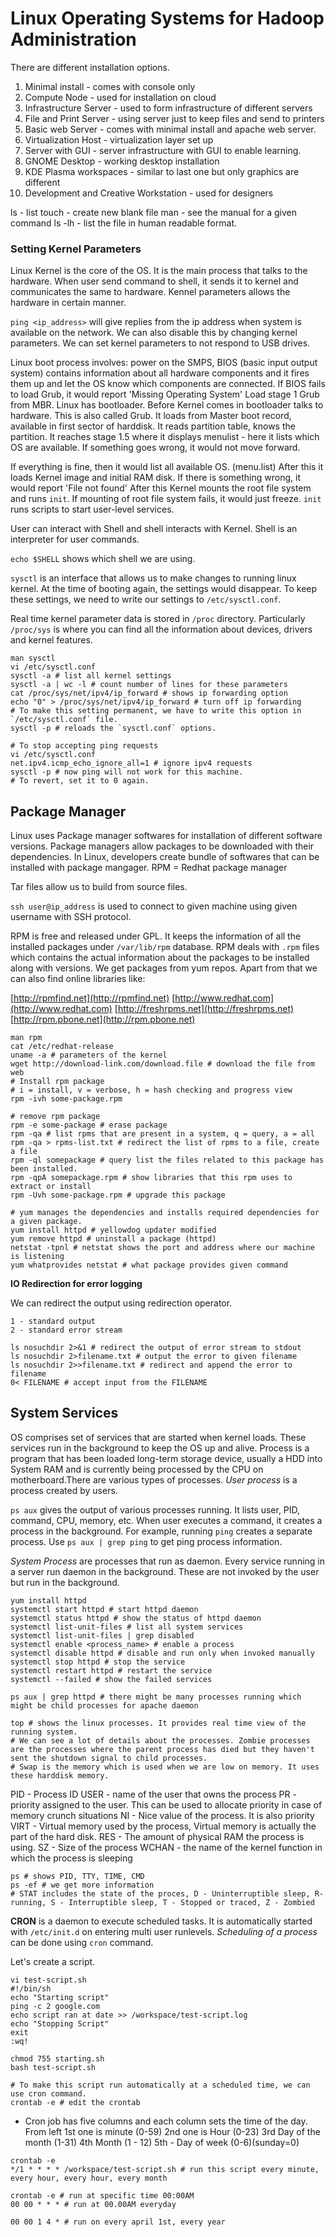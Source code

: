 # Linux Operating Systems for Hadoop Administration

There are different installation options.
1. Minimal install - comes with console only
2. Compute Node - used for installation on cloud
3. Infrastructure Server - used to form infrastructure of different servers
4. File and Print Server - using server just to keep files and send to printers
5. Basic web Server - comes with minimal install and apache web server.
6. Virtualization Host - virtualization layer set up
7. Server with GUI - server infrastructure with GUI to enable learning.
8. GNOME Desktop - working desktop installation
9. KDE Plasma workspaces - similar to last one but only graphics are different
10. Development and Creative Workstation - used for designers


ls - list 
touch <filename> - create new blank file
man <command> - see the manual for a given command
ls -lh - list the file in human readable format.

### Setting Kernel Parameters

Linux Kernel is the core of the OS. It is the main process that talks to the hardware. When user send command to shell, it sends it to kernel and communicates the same to hardware. Kennel parameters allows the hardware in certain manner.

`ping <ip_address>` will give replies from the ip address when system is available on the network. We can also disable this by changing kernel parameters. We can set kernel parameters to not respond to USB drives.

Linux boot process involves: power on the SMPS, BIOS (basic input output system) contains information about all hardware components and it fires them up and let the OS know which components are connected. If BIOS fails to load Grub, it would report 'Missing Operating System'
Load stage 1 Grub from MBR. Linux has bootloader. Before Kernel comes in bootloader talks to hardware. This is also called Grub. It loads from Master boot record, available in first sector of harddisk. It reads partition table, knows the partition.
It reaches stage 1.5 where it displays menulist - here it lists which OS are available. If something goes wrong, it would not move forward. 

If everything is fine, then it would list all available OS. (menu.list)
After this it loads Kernel image and initial RAM disk. If there is something wrong, it would report 'File not found'
After this Kernel mounts the root file system and runs `init`. If mounting of root file system fails, it would just freeze.
`init` runs scripts to start user-level services.

User can interact with Shell and shell interacts with Kernel. Shell is an interpreter for user commands.

`echo $SHELL` shows which shell we are using.

`sysctl` is an interface that allows us to make changes to running linux kernel. At the time of booting again, the settings would disappear. To keep these settings, we need to write our settings to `/etc/sysctl.conf`.

Real time kernel parameter data is stored in `/proc` directory. Particularly `/proc/sys` is where you can find all the information about devices, drivers and kernel features.

```shell
man sysctl
vi /etc/sysctl.conf
sysctl -a # list all kernel settings
sysctl -a | wc -l # count number of lines for these parameters
cat /proc/sys/net/ipv4/ip_forward # shows ip forwarding option
echo "0" > /proc/sys/net/ipv4/ip_forward # turn off ip forwarding
# To make this setting permanent, we have to write this option in `/etc/sysctl.conf` file.
sysctl -p # reloads the `sysctl.conf` options.

# To stop accepting ping requests
vi /etc/sysctl.conf
net.ipv4.icmp_echo_ignore_all=1 # ignore ipv4 requests
sysctl -p # now ping will not work for this machine.
# To revert, set it to 0 again.
```

## Package Manager

Linux uses Package manager softwares for installation of different software versions.
Package managers allow packages to be downloaded with their dependencies. In Linux, developers create bundle of softwares that can be installed with package mangager.
RPM = Redhat package manager

Tar files allow us to build from source files.

`ssh user@ip_address` is used to connect to given machine using given username with SSH protocol.

RPM is free and released under GPL. It keeps the information of all the installed packages under `/var/lib/rpm` database. RPM deals with `.rpm` files which contains the actual information about the packages to be installed along with versions. We get packages from yum repos. Apart from that we can also find online libraries like:

[http://rpmfind.net](http://rpmfind.net)
[http://www.redhat.com](http://www.redhat.com)
[http://freshrpms.net](http://freshrpms.net)
[http://rpm.pbone.net](http://rpm.pbone.net)



```shell
man rpm
cat /etc/redhat-release
uname -a # parameters of the kernel
wget http://download-link.com/download.file # download the file from web
# Install rpm package
# i = install, v = verbose, h = hash checking and progress view
rpm -ivh some-package.rpm

# remove rpm package
rpm -e some-package # erase package
rpm -qa # list rpms that are present in a system, q = query, a = all
rpm -qa > rpms-list.txt # redirect the list of rpms to a file, create a file
rpm -ql somepackage # query list the files related to this package has been installed.
rpm -qpA somepackage.rpm # show libraries that this rpm uses to extract or install
rpm -Uvh some-package.rpm # upgrade this package

# yum manages the dependencies and installs required dependencies for a given package.
yum install httpd # yellowdog updater modified
yum remove httpd # uninstall a package (httpd)
netstat -tpnl # netstat shows the port and address where our machine is listening
yum whatprovides netstat # what package provides given command
```

**IO Redirection for error logging**

We can redirect the output using redirection operator.

```shell
1 - standard output
2 - standard error stream

ls nosuchdir 2>&1 # redirect the output of error stream to stdout
ls nosuchdir 2>filename.txt # output the error to given filename
ls nosuchdir 2>>filename.txt # redirect and append the error to filename
0< FILENAME # accept input from the FILENAME
```

## System Services

OS comprises set of services that are started when kernel loads. These services run in the background to keep the OS up and alive. Process is a program that has been loaded  long-term storage device, usually a HDD into System RAM and is currently being processed by the CPU on motherboard.There are various types of processes. *User process* is a process created by users.

`ps aux` gives the output of various processes running. It lists user, PID, command, CPU, memory, etc. When user executes a command, it creates a process in the background. For example, running `ping` creates a separate process. Use `ps aux | grep ping` to get ping process information.

*System Process* are processes that run as daemon. Every service running in a server run daemon in the background. These are not invoked by the user but run in the background. 

```shell
yum install httpd
systemctl start httpd # start httpd daemon
systemctl status httpd # show the status of httpd daemon
systemctl list-unit-files # list all system services
systemctl list-unit-files | grep disabled
systemctl enable <process_name> # enable a process
systemctl disable httpd # disable and run only when invoked manually
systemctl stop httpd # stop the service
systemctl restart httpd # restart the service
systemctl --failed # show the failed services

ps aux | grep httpd # there might be many processes running which might be child processes for apache daemon

top # shows the linux processes. It provides real time view of the running system.
# We can see a lot of details about the processes. Zombie processes are the processes where the parent process has died but they haven't sent the shutdown signal to child processes.
# Swap is the memory which is used when we are low on memory. It uses these harddisk memory.
```

PID - Process ID
USER - name of the user that owns the process
PR - priority assigned to the user. This can be used to allocate priority in case of memory crunch situations
NI - Nice value of the process. It is also priority
VIRT - Virtual memory used by the process, Virtual memory is actually the part of the hard disk.
RES - The amount of physical RAM the process is using.
SZ - Size of the process
WCHAN - the name of the kernel function in which the process is sleeping

```shell
ps # shows PID, TTY, TIME, CMD
ps -ef # we get more information
# STAT includes the state of the proces, D - Uninterruptible sleep, R- running, S - Interruptible sleep, T - Stopped or traced, Z - Zombied
```

**CRON** is a daemon to execute scheduled tasks. It is automatically started with `/etc/init.d` on entering multi user runlevels.
*Scheduling of a process* can be done using `cron` command.

Let's create a script.

```shell
vi test-script.sh
#!/bin/sh
echo "Starting script"
ping -c 2 google.com
echo script ran at date >> /workspace/test-script.log
echo "Stopping Script"
exit
:wq!

chmod 755 starting.sh
bash test-script.sh

# To make this script run automatically at a scheduled time, we can use cron command.
crontab -e # edit the crontab
```

- Cron job has five columns and each column sets the time of the day.
From left 1st one is minute (0-59)
2nd one is Hour (0-23)
3rd Day of the month (1-31)
4th Month (1 - 12)
5th - Day of week (0-6)(sunday=0)

```shell
crontab -e
*/1 * * * * /workspace/test-script.sh # run this script every minute, every hour, every hour, every month

crontab -e # run at specific time 00:00AM
00 00 * * * # run at 00.00AM everyday

00 00 1 4 * # run on every april 1st, every year
```